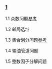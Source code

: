 ### [1](http://itc.hzau.edu.cn/assignment/index.jsp?assignID=2768)
1.1 众数问题[参考](https://blog.csdn.net/weixin_43800577/article/details/109556038)

1.2 邮局选址

1.3 集合划分问题[参考](https://blog.csdn.net/m0_50759850/article/details/114975112?ops_request_misc=%257B%2522request%255Fid%2522%253A%2522161683098716780255281545%2522%252C%2522scm%2522%253A%252220140713.130102334..%2522%257D&request_id=161683098716780255281545&biz_id=0&utm_medium=distribute.pc_search_result.none-task-blog-2~all~sobaiduend~default-1-114975112.first_rank_v2_pc_rank_v29&utm_term=%E7%AE%97%E6%B3%95%E5%AE%9E%E7%8E%B0%E9%A2%98%202-11%20%E9%9B%86%E5%90%88%E5%88%92%E5%88%86%E9%97%AE%E9%A2%98)

1.4 输油管道问题

1.5 整数因子分解问题